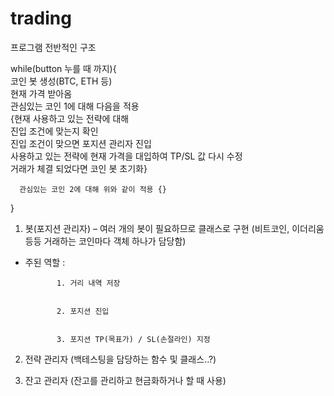 # trading


프로그램 전반적인 구조

while(button 누를 때 까지){  
      코인 봇 생성(BTC, ETH 등)   
      현재 가격 받아옴  
      관심있는 코인 1에 대해 다음을 적용  
      {현재 사용하고 있는 전략에 대해  
      진입 조건에 맞는지 확인  
      진입 조건이 맞으면 포지션 관리자 진입  
      사용하고 있는 전략에 현재 가격을 대입하여 TP/SL 값 다시 수정  
      거래가 체결 되었다면 코인 봇 초기화}  
      
      관심있는 코인 2에 대해 위와 같이 적용 {}  
      

}



1. 봇(포지션 관리자) – 여러 개의 봇이 필요하므로 클래스로 구현
(비트코인, 이더리움 등등 거래하는 코인마다 객체 하나가 담당함)


 - 주된 역할 : 
  
  
              1. 거리 내역 저장


              2. 포지션 진입
                
                
              3. 포지션 TP(목표가) / SL(손절라인) 지정

              
              
2. 전략 관리자 (백테스팅을 담당하는 함수 및 클래스..?)


3. 잔고 관리자 (잔고를 관리하고 현금화하거나 할 때 사용)
              
